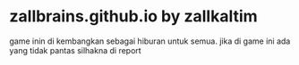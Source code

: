# zallbrains.github.io by zallkaltim
game inin di kembangkan sebagai hiburan untuk semua.
jika di game ini ada yang tidak pantas silhakna di report
